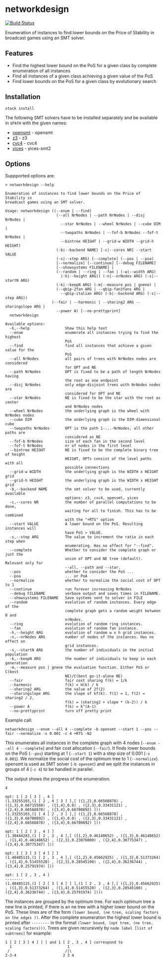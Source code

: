 networkdesign
====
[![Build Status](https://travis-ci.org/44534/networkdesign.svg?branch=master)](https://travis-ci.org/44534/networkdesign)

Enumeration of instances to find lower bounds on the Price of Stability in broadcast games using an SMT solver.

Features
----

* Find the highest lower bound on the PoS for a given class by complete enumeration of all instances
* Find all instances of a given class achieving a given value of the PoS
* Find lower bounds on the PoS for a given class by evolutionary search


Installation
---

```
stack install
```

The following SMT solvers have to be installed separately and be available in `$PATH` with the given names:

* [opensmt](http://verify.inf.usi.ch/opensmt) - opensmt
* [z3](https://github.com/Z3Prover/z3) - z3
* [cvc4](https://cvc4.github.io/) - cvc4
* [yices](https://yices.csl.sri.com/) - yices-smt2


Options
----

Suppported options are:
```
> networkdesign --help

Enumeration of instances to find lower bounds on the Price of Stability in
broadcast games using an SMT solver.

Usage: networkdesign ((--enum | --find)
                       (--all NrNodes | --path NrNodes | --disj NrNodes |
                         --star NrNodes | --wheel NrNodes | --cube DIM |
                         --twopaths NrNodes | --fof-b NrNodes --fof-t NrNodes |
                         --bintree HEIGHT | --grid-w WIDTH --grid-h HEIGHT)
                       (-b|--backend NAME) [-c|--cores NR] --start VALUE
                       (-s|--step ARG) [--complete] (--pos | --poa)
                       [--normalize] [--continue] [--debug FILENAME]
                       [--showsystems FILENAME] |
                       (--random | --ring | --fan | (-w|--width ARG)
                         (-h|--height ARG)) (-n|--nrNodes ARG) (-s|--startN ARG)
                       (-k|--keepN ARG) (-m|--measure pos | gnene) |
                       (--qbip-2fan ARG | --qbip-fan3fans ARG |
                         --qbip-italian ARG) (-b|--backend ARG) (-s|--step ARG))
                     (--fair | --harmonic | --sharing2 ARG --sharingslope ARG |
                       --power A) [--no-prettyprint]
  networkdesign

Available options:
  -h,--help                Show this help text
  --enum                   enumerate all instances trying to find the highest
                           PoS
  --find                   find all instances that achieve a given value for the
                           PoS
  --all NrNodes            all pairs of trees with NrNodes nodes are considered
                           for OPT and NE
  --path NrNodes           OPT is fixed to be a path of length NrNodes having
                           the root as one endpoint
  --disj NrNodes           only edge-disjoint trees with NrNodes nodes are
                           considered for OPT and NE
  --star NrNodes           NE is fixed to be the star with the root as center
                           and NrNodes nodes
  --wheel NrNodes          the underlying graph is the wheel with NrNodes nodes
  --cube DIM               the underlying graph is the DIM-dimensional cube
  --twopaths NrNodes       OPT is the path 1-...-NrNodes, all other paths are
                           considered as NE
  --fof-b NrNodes          size of each fan in the second level
  --fof-t NrNodes          nr of nodes in the first level
  --bintree HEIGHT         NE is fixed to be the complete binary tree of height
                           HEIGHT, OPTs consist of the level paths with all
                           possible connections
  --grid-w WIDTH           the underlying graph is the WIDTH x HEIGHT grid
  --grid-h HEIGHT          the underlying graph is the WIDTH x HEIGHT grid
  -b,--backend NAME        the smt solver to be used, currently available
                           options: z3, cvc4, opensmt, yices
  -c,--cores NR            the number of parallel computations to be done,
                           waiting for all to finish. This has to be combined
                           with the "+RTS" option
  --start VALUE            A lower bound on the PoS. Resulting instances will
                           have PoS > VALUE.
  -s,--step ARG            The value to increment the ratio in each step when
                           enumerating. Has no affect for "--find".
  --complete               Whether to consider the complete graph or just the
                           union of OPT and NE tree (default). Relevant only for
                           --all, --path and --star.
  --pos                    whether to consider the PoS ...
  --poa                    ... or PoA
  --normalize              whether to normalize the social cost of OPT to 1
  --continue               run forever increasing NrNodes
  --debug FILENAME         verbose output and saves times in FILENAME.
  --showsystems FILENAME   Save systems sent to solver in FILE
  --random                 evolution of random instances. Every edge of the
                           complete graph gets a random weight between 0 and
                           nrNodes.
  --ring                   evolution of random ring instances.
  --fan                    evolution of random fan instance.
  -h,--height ARG          evolution of random w x h grid instances.
  -n,--nrNodes ARG         number of nodes of the instances. Has no effect on
                           grid instances.
  -s,--startN ARG          the number of individuals in the initial population
  -k,--keepN ARG           the number of individuals to keep in each generation
  -m,--measure pos | gnene the evaluation function. Either PoS or C(best
                           NE)/C(best go-it-alone NE)
  --fair                   fair cost sharing f(k) = 1/k
  --harmonic               f(k) = H(k) / k
  --sharing2 ARG           the value of 2f(2)
  --sharingslope ARG       the slope of kf(k). f(1) = 1, f(2) = sharing2 / 2,
                           f(k) = (sharing2 + slope * (k-2)) / k
  --power A                f(k) = k^(A-1)
  --no-prettyprint         turn off pretty print

```

Example call:
```
networkdesign --enum --all 4 --complete -b opensmt --start 1 --pos --fair --normalize -s 0.001 -c 4 +RTS -N2
```
This enumerates all instances in the complete graph with 4 nodes (`--enum --all 4 --complete`) and fair cost allocation (`--fair`).
It finds lower bounds on the PoS (`--pos`) starting at 1 (`--start 1`) with a step size of 0.001 (`-s 0.001`).
We normalize the social cost of the optimum tree to 1 (`--normalize`).
opensmt is used as SMT solver (`-b opensmt`) and we split the instances in groups of 4 (`-c 4`) to be handled in parallel.

The output shows the progress of the enumeration.
```
4

opt: 1 [ 2 [ 3 ] , 4 ]
(1.33255103,(1 [ 2 , 4 [ 3 ] ],[ ({1,2},0.66568878) , ({1,3},0.66715560) , ({1,4},0.0) , ({2,3},0.33431121) , ({2,4},0.66568878) , ({3,4},0.66700892) ]))
(1.33255103,(1 [ 4 [ 2 , 3 ] ],[ ({1,2},0.66568878) , ({1,3},0.66700892) , ({1,4},0.0) , ({2,3},0.33431121) , ({2,4},0.66568878) , ({3,4},0.66700892) ]))

opt: 1 [ 2 [ 3 , 4 ] ]
(1.38444283,(1 [ 2 , 3 , 4 ],[ ({1,2},0.46148652) , ({1,3},0.46148652) , ({1,4},0.46148652) , ({2,3},0.23076000) , ({2,4},0.30775347) , ({3,4},0.30775347) ]))

opt: 1 [ 2 [ 3 [ 4 ] ] ]
(1.48485115,(1 [ 2 , 3 , 4 ],[ ({1,2},0.45662925) , ({1,3},0.51373264) , ({1,4},0.51455520) , ({2,3},0.28545100) , ({2,4},0.36236744) , ({3,4},0.25791974) ]))

opt: 1 [ 2 , 3 , 4 ]
--------
(1.48485115,(1 [ 2 [ 3 [ 4 ] ] ],(1 [ 2 , 3 , 4 ],[ ({1,2},0.45662925) , ({1,3},0.51373264) , ({1,4},0.51455520) , ({2,3},0.28545100) , ({2,4},0.36236744) , ({3,4},0.25791974) ])))
```
The instances are grouped by the optimum tree.
For each optimum tree a new line is printed, if there is an ne tree with a higher lower bound on the PoS.
These lines are of the form
`(lower bound, (ne tree, scaling factors on the edges ))`.
After the complete enumeration the highest lower bound is printed after `--------` in the format `(lower bound, (opt tree, (ne tree, scaling factors)))`.
Trees are given recursively by `node label [list of subtrees]` for example:
```
1 [ 2 [ 3 [ 4 ] ] ] and 1 [ 2 , 3 , 4 ] correspond to
  1                         1
 /                         /|\
2-3-4                     2 3 4
```
